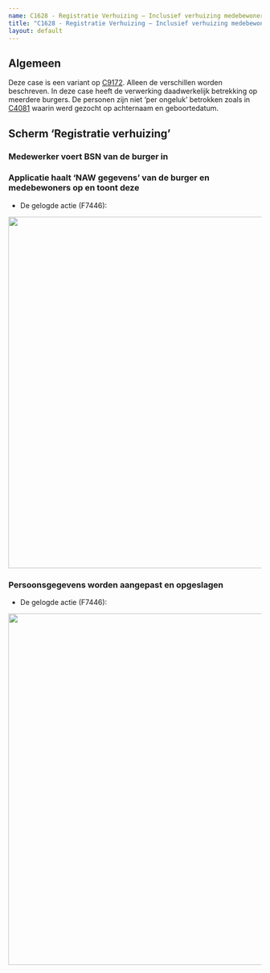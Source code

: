 ```yaml
---
name: C1628 - Registratie Verhuizing – Inclusief verhuizing medebewoners
title: "C1628 - Registratie Verhuizing – Inclusief verhuizing medebewoners"
layout: default
---
```

## Algemeen
Deze case is een variant op [C9172](./9172.md). Alleen de verschillen worden beschreven.
In deze case heeft de verwerking daadwerkelijk betrekking op meerdere burgers. De personen zijn niet ‘per ongeluk’ betrokken zoals in [C4081](./4081.md) waarin werd gezocht op achternaam en geboortedatum.

## Scherm ‘Registratie verhuizing’
### Medewerker voert BSN van de burger in
### Applicatie haalt ‘NAW gegevens’ van de burger en **medebewoners** op en toont deze
-	De gelogde actie (F7446):

<img src="./_assets/1628_1.png" alt="" width="700"/>

### Persoonsgegevens worden aangepast en opgeslagen
-	De gelogde actie (F7446):

<img src="./_assets/1628_2.png" alt="" width="700"/>
